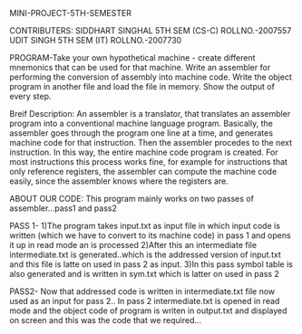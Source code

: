 MINI-PROJECT-5TH-SEMESTER

CONTRIBUTERS:
    SIDDHART SINGHAL        5TH SEM (CS-C)    ROLLNO.-2007557
    UDIT SINGH              5TH SEM (IT)      ROLLNO.-2007730

PROGRAM-Take your own hypothetical machine - create different mnemonics that can be used for that machine. Write an assembler for performing the conversion of assembly into machine code. Write the object program in another file and load the file in memory. Show the output of every step. 

Breif Description:
An assembler is a translator, that translates an assembler program into a conventional machine language program. Basically, the assembler goes through the program one line at a time, and generates machine code for that instruction. Then the assembler procedes to the next instruction. In this way, the entire machine code program is created. For most instructions this process works fine, for example for instructions that only reference registers, the assembler can compute the machine code easily, since the assembler knows where the registers are.

ABOUT OUR CODE:
This program mainly works on two passes of assembler...pass1 and pass2

PASS 1-
1)The program takes input.txt as input file in which input code is written (which we have to convert to its machine code) 
in pass 1 and opens it up in read mode an is processed
2)After this an intermediate file intermediate.txt is generated..which is the addressed version of input.txt and this file is latte on used in pass 2 as input.
3)In this pass symbol table is also generated and is written in sym.txt which is latter on used in pass 2

PASS2-
Now that addressed code is written in intermediate.txt file now used as an input for pass 2..
In pass 2 intermediate.txt is opened in read mode and the object code of program is writen in output.txt and displayed on screen and this was the code that we required...


